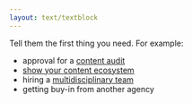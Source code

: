 ```yaml
---
layout: text/textblock
---
```

Tell them the first thing you need. For example:

- approval for a [content audit](/content-strategy/audit-content/)
- [show your content ecosystem](/content-strategy/understand-channel-ecosystem/show-content-ecosystem/)
- hiring a [multidisciplinary team](/topics/starting-team/multidisciplinary-team/)
- getting buy-in from another agency
